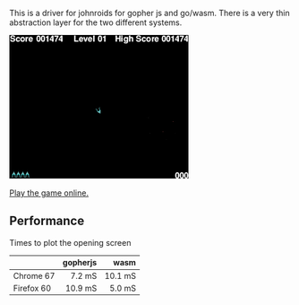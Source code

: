 This is a driver for johnroids for gopher js and go/wasm.  There is a
very thin abstraction layer for the two different systems.

![Johnroids GIF](../johnroids.gif "Johnroids in action")

[Play the game online.](https://www.craig-wood.com/nick/johnroids/)

## Performance

Times to plot the opening screen


|            | gopherjs | wasm    |
|:-----------| --------:|--------:|
| Chrome 67  |  7.2 mS  | 10.1 mS |
| Firefox 60 | 10.9 mS  |  5.0 mS |
